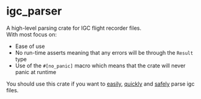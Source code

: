 # igc_parser
A high-level parsing crate for IGC flight recorder files.
<br /> With most focus on: 
- Ease of use
- No run-time asserts meaning that any errors will be through the ```Result``` type
- Use of the ```#[no_panic]``` macro which means that the crate will never panic at runtime

You should use this crate if you want to <ins>easily</ins>, <ins>quickly</ins> and <ins>safely</ins> parse igc files.
